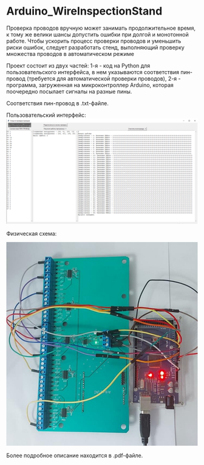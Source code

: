 # Arduino_WireInspectionStand

Проверка проводов вручную может занимать продолжительное время, к 
тому же велики шансы допустить ошибки при долгой и монотонной работе. 
Чтобы ускорить процесс проверки проводов и уменьшить риски ошибок, 
следует разработать стенд, выполняющий проверку множества проводов в 
автоматическом режиме

Проект состоит из двух частей:
1-я - код на Python для пользовательского интерфейса, в нем указываются соответствия пин-провод (требуется для автоматической проверки проводов),
2-я - программа, загруженная на микроконтроллер Arduino, которая поочередно посылает сигналы на разные пины.

Соответствия пин-провод в .txt-файле. 

Пользовательский интерфейс:
![GUI](GUI.png)

Физическая схема:

![SchemeArduino](SchemeArduino.png)

Более подробное описание находится в .pdf-файле.
